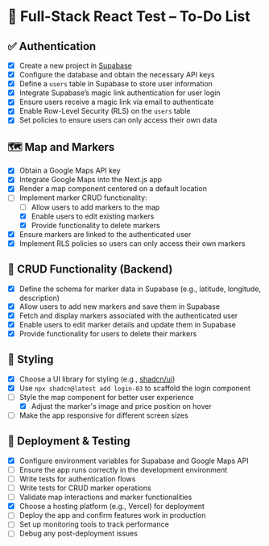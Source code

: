 # 🧪 Full-Stack React Test – To-Do List

## ✅ Authentication

- [x] Create a new project in [Supabase](https://supabase.com/)
- [x] Configure the database and obtain the necessary API keys
- [x] Define a `users` table in Supabase to store user information
- [x] Integrate Supabase’s magic link authentication for user login
- [x] Ensure users receive a magic link via email to authenticate
- [x] Enable Row-Level Security (RLS) on the `users` table
- [x] Set policies to ensure users can only access their own data

## 🗺️ Map and Markers

- [x] Obtain a Google Maps API key
- [x] Integrate Google Maps into the Next.js app
- [x] Render a map component centered on a default location
- [ ] Implement marker CRUD functionality:
  - [ ] Allow users to add markers to the map
  - [x] Enable users to edit existing markers
  - [x] Provide functionality to delete markers
- [x] Ensure markers are linked to the authenticated user
- [x] Implement RLS policies so users can only access their own markers

## 📝 CRUD Functionality (Backend)

- [x] Define the schema for marker data in Supabase (e.g., latitude, longitude, description)
- [x] Allow users to add new markers and save them in Supabase
- [x] Fetch and display markers associated with the authenticated user
- [x] Enable users to edit marker details and update them in Supabase
- [x] Provide functionality for users to delete their markers

## 🎨 Styling

- [x] Choose a UI library for styling (e.g., [shadcn/ui](https://ui.shadcn.com/))
- [x] Use `npx shadcn@latest add login-03` to scaffold the login component
- [ ] Style the map component for better user experience
  - [x] Adjust the marker's image and price position on hover
- [ ] Make the app responsive for different screen sizes

## 🚀 Deployment & Testing

- [x] Configure environment variables for Supabase and Google Maps API
- [ ] Ensure the app runs correctly in the development environment
- [ ] Write tests for authentication flows
- [ ] Write tests for CRUD marker operations
- [ ] Validate map interactions and marker functionalities
- [x] Choose a hosting platform (e.g., Vercel) for deployment
- [ ] Deploy the app and confirm features work in production
- [ ] Set up monitoring tools to track performance
- [ ] Debug any post-deployment issues
